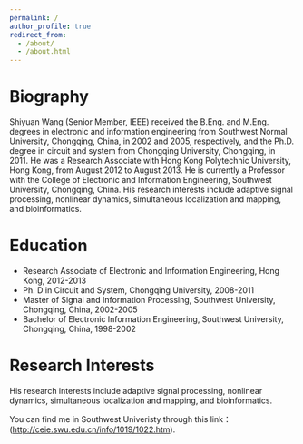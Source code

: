 ```yaml
---
permalink: /
author_profile: true
redirect_from: 
  - /about/
  - /about.html
---
```

Biography
=
Shiyuan Wang (Senior Member, IEEE) received the B.Eng. and M.Eng. degrees in electronic and information engineering from Southwest Normal University, Chongqing, China, in 2002 and 2005, respectively, and the Ph.D. degree in circuit and system from Chongqing University, Chongqing, in 2011. He was a Research Associate with Hong Kong Polytechnic University, Hong Kong, from August 2012 to August 2013. He is currently a Professor with the College of Electronic and Information Engineering, Southwest University, Chongqing, China. His research interests include adaptive signal processing, nonlinear dynamics, simultaneous localization and mapping, and bioinformatics.

Education
=
* Research Associate of Electronic and Information Engineering, Hong Kong, 2012-2013
* Ph. D in Circuit and System, Chongqing University, 2008-2011
* Master of Signal and Information Processing, Southwest University, Chongqing, China, 2002-2005
* Bachelor of Electronic Information Engineering, Southwest University, Chongqing, China, 1998-2002


Research Interests
=
His research interests include adaptive signal processing, nonlinear dynamics, simultaneous localization and mapping, and bioinformatics.

You can find me in Southwest Univeristy through this link：(http://ceie.swu.edu.cn/info/1019/1022.htm).
